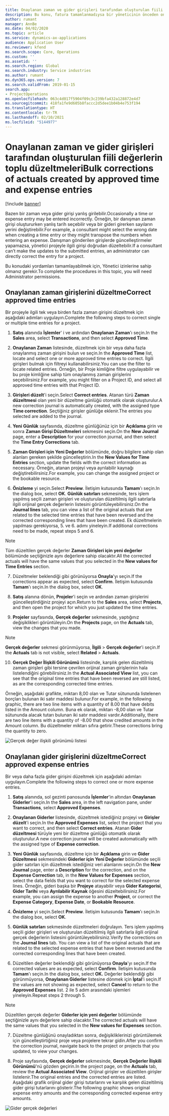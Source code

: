 ```yaml
---
title: Onaylanan zaman ve gider girişleri tarafından oluşturulan fiili değerlerin toplu düzeltmeleri
description: Bu konu, fatura tamamlanmadıysa bir yöneticinin önceden onaylanmış zaman veya gider girişlerinde nasıl tek veya toplu düzeltmeler yapabileceğini açıklar.
author: rumant
manager: AnnBe
ms.date: 04/02/2020
ms.topic: article
ms.service: dynamics-ax-applications
audience: Application User
ms.reviewer: kfend
ms.search.scope: Core, Operations
ms.custom: ''
ms.assetid: ''
ms.search.region: Global
ms.search.industry: Service industries
ms.author: rumant
ms.dyn365.ops.version: 7
ms.search.validFrom: 2019-01-15
search.app:
- ProjectOperations
ms.openlocfilehash: 063c4d017f5904f09c3c239bfa432a128872e4d7
ms.sourcegitcommit: 418fa1fe9d605b8faccc2d5dee1b04b4e753f194
ms.translationtype: HT
ms.contentlocale: tr-TR
ms.lasthandoff: 02/10/2021
ms.locfileid: "5144977"
---
```

# <a name="bulk-corrections-of-actuals-created-by-approved-time-and-expense-entries"></a><span data-ttu-id="bfe75-103">Onaylanan zaman ve gider girişleri tarafından oluşturulan fiili değerlerin toplu düzeltmeleri</span><span class="sxs-lookup"><span data-stu-id="bfe75-103">Bulk corrections of actuals created by approved time and expense entries</span></span>

[!include [banner](../includes/psa-now-project-operations.md)]

<span data-ttu-id="bfe75-104">Bazen bir zaman veya gider girişi yanlış girilebilir.</span><span class="sxs-lookup"><span data-stu-id="bfe75-104">Occasionally a time or expense entry may be entered incorrectly.</span></span> <span data-ttu-id="bfe75-105">Örneğin, bir danışman zaman girişi oluştururken yanlış tarih seçebilir veya bir gideri girerken sayıların yerini değiştirebilir.</span><span class="sxs-lookup"><span data-stu-id="bfe75-105">For example, a consultant might select the wrong date when creating a time entry or they might transpose the numbers when entering an expense.</span></span> <span data-ttu-id="bfe75-106">Danışman gönderilen girişlerde güncelleştirmeler yapamazsa, yönetici projeyle ilgili girişi doğrudan düzeltebilir.</span><span class="sxs-lookup"><span data-stu-id="bfe75-106">If a consultant can’t make the updates to the submitted entries, an administrator can directly correct the entry for a project.</span></span>

<span data-ttu-id="bfe75-107">Bu konudaki yordamları tamamlayabilmek için, Yönetici izinlerine sahip olmanız gerekir.</span><span class="sxs-lookup"><span data-stu-id="bfe75-107">To complete the procedures in this topic, you will need Administrator permissions.</span></span>

## <a name="correct-approved-time-entries"></a><span data-ttu-id="bfe75-108">Onaylanan zaman girişlerini düzeltme</span><span class="sxs-lookup"><span data-stu-id="bfe75-108">Correct approved time entries</span></span>     

<span data-ttu-id="bfe75-109">Bir projeyle ilgili tek veya birden fazla zaman girişini düzeltmek için aşağıdaki adımları uygulayın.</span><span class="sxs-lookup"><span data-stu-id="bfe75-109">Complete the following steps to correct single or multiple time entries for a project.</span></span>

1. <span data-ttu-id="bfe75-110">**Satış** alanında **İşlemler**' i ve ardından **Onaylanan Zaman**'ı seçin.</span><span class="sxs-lookup"><span data-stu-id="bfe75-110">In the **Sales** area, select **Transactions**, and then select **Approved Time**.</span></span> 

2. <span data-ttu-id="bfe75-111">**Onaylanan Zaman** listesinde, düzeltmek için bir veya daha fazla onaylanmış zaman girişini bulun ve seçin.</span><span class="sxs-lookup"><span data-stu-id="bfe75-111">In the **Approved Time** list, locate and select one or more approved time entries to correct.</span></span> <span data-ttu-id="bfe75-112">İlgili girişleri bulmak için filtreyi kullanabilirsiniz.</span><span class="sxs-lookup"><span data-stu-id="bfe75-112">You can use the filter to locate related entries.</span></span> <span data-ttu-id="bfe75-113">Örneğin, bir Proje kimliğine filtre uygulayabilir ve bu proje kimliğine sahip tüm onaylanmış zaman girişlerini seçebilirsiniz.</span><span class="sxs-lookup"><span data-stu-id="bfe75-113">For example, you might filter on a Project ID, and select all approved time entries with that Project ID.</span></span>

3. <span data-ttu-id="bfe75-114">**Girişleri düzelt**'i seçin.</span><span class="sxs-lookup"><span data-stu-id="bfe75-114">Select **Correct entries**.</span></span> <span data-ttu-id="bfe75-115">Atanan türü **Zaman düzeltmesi** olan yeni bir düzeltme günlüğü otomatik olarak oluşturulur.</span><span class="sxs-lookup"><span data-stu-id="bfe75-115">A new correction journal is automatically created, with the assigned type **Time correction**.</span></span> <span data-ttu-id="bfe75-116">Seçtiğiniz girişler günlüğe eklenir.</span><span class="sxs-lookup"><span data-stu-id="bfe75-116">The entries you selected are added to the journal.</span></span> 

4. <span data-ttu-id="bfe75-117">**Yeni Günlük** sayfasında, düzeltme günlüğünüz için bir **Açıklama** girin ve sonra **Zaman Girişi Düzeltmeleri** sekmesini seçin.</span><span class="sxs-lookup"><span data-stu-id="bfe75-117">On the **New Journal** page, enter a **Description** for your correction journal, and then select the **Time Entry Corrections** tab.</span></span>  
5. <span data-ttu-id="bfe75-118">**Zaman Girişleri için Yeni Değerler** bölümünde, doğru bilgilere sahip olan alanları gereken şekilde güncelleştirin.</span><span class="sxs-lookup"><span data-stu-id="bfe75-118">In the **New Values for Time Entries** section, update the fields with the correct information as necessary.</span></span> <span data-ttu-id="bfe75-119">Örneğin, atanan projeyi veya ayrılabilir kaynağı değiştirebilirsiniz.</span><span class="sxs-lookup"><span data-stu-id="bfe75-119">For example, you can change the assigned project or the bookable resource.</span></span>

6. <span data-ttu-id="bfe75-120">**Önizleme** yi seçin.</span><span class="sxs-lookup"><span data-stu-id="bfe75-120">Select **Preview**.</span></span> <span data-ttu-id="bfe75-121">İletişim kutusunda **Tamam**'ı seçin.</span><span class="sxs-lookup"><span data-stu-id="bfe75-121">In the dialog box, select **OK**.</span></span> <span data-ttu-id="bfe75-122">**Günlük satırları** sekmesinde, ters işlem yapılmış seçili zaman girişleri ve oluşturulan düzeltilmiş ilgili satırlarla ilgili orijinal gerçek değerlerin listesini görüntüleyebilirsiniz.</span><span class="sxs-lookup"><span data-stu-id="bfe75-122">On the **Journal lines** tab, you can view a list of the original actuals that are related to the selected time entries that have been reversed and the corrected corresponding lines that have been created.</span></span> <span data-ttu-id="bfe75-123">Ek düzeltmelerin yapılması gerekiyorsa, 5. ve 6. adımı yineleyin.</span><span class="sxs-lookup"><span data-stu-id="bfe75-123">If additional corrections need to be made, repeat steps 5 and 6.</span></span> 

> [!NOTE]
> <span data-ttu-id="bfe75-124">Tüm düzeltilen gerçek değerler **Zaman Girişleri için yeni değerler** bölümünde seçtiğinizle aynı değerlere sahip olacaktır.</span><span class="sxs-lookup"><span data-stu-id="bfe75-124">All the corrected actuals will have the same values that you selected in the **New values for Time Entries** section.</span></span>

7. <span data-ttu-id="bfe75-125">Düzeltmeler beklendiği gibi görünüyorsa **Onayla**'yı seçin.</span><span class="sxs-lookup"><span data-stu-id="bfe75-125">If the corrections appear as expected, select **Confirm**.</span></span> <span data-ttu-id="bfe75-126">İletişim kutusunda **Tamam**'ı seçin.</span><span class="sxs-lookup"><span data-stu-id="bfe75-126">In the dialog box, select **OK**.</span></span>

8. <span data-ttu-id="bfe75-127">**Satış** alanına dönün, **Projeler**'i seçin ve ardından zaman girişlerini güncelleştirdiğiniz projeyi açın.</span><span class="sxs-lookup"><span data-stu-id="bfe75-127">Return to the **Sales** area, select **Projects**, and then open the project for which you just updated the time entries.</span></span> 

9. <span data-ttu-id="bfe75-128">**Projeler** sayfasında, **Gerçek değerler** sekmesinde, yaptığınız değişiklikleri görüntüleyin.</span><span class="sxs-lookup"><span data-stu-id="bfe75-128">On the **Projects** page, on the **Actuals** tab, view the changes that you made.</span></span> 

> [!NOTE]
> <span data-ttu-id="bfe75-129">**Gerçek değerler** sekmesi görünmüyorsa, **İlgili** > **Gerçek değerler**'i seçin.</span><span class="sxs-lookup"><span data-stu-id="bfe75-129">If the **Actuals** tab is not visible, select **Related** > **Actuals**.</span></span>  

10. <span data-ttu-id="bfe75-130">**Gerçek Değer İlişkili Görünümü** listesinde, karşılık gelen düzeltilmiş zaman girişleri gibi tersine çevrilen orijinal zaman girişlerinin hala listelendiğini görebilirsiniz.</span><span class="sxs-lookup"><span data-stu-id="bfe75-130">In the **Actual Associated View** list, you can see that the original time entries that have been reversed are still listed, as are the corresponding corrected time entries.</span></span> 

<span data-ttu-id="bfe75-131">Örneğin, aşağıdaki grafikte, miktarı 8,00 olan ve Tutar sütununda listelenen borçları bulunan iki satır maddesi bulunur.</span><span class="sxs-lookup"><span data-stu-id="bfe75-131">For example, in the following graphic, there are two line items with a quantity of 8.00 that have debits listed in the Amount column.</span></span> <span data-ttu-id="bfe75-132">Buna ek olarak, miktarı -8,00 olan ve Tutar sütununda alacak tutarı bulunan iki satır maddesi vardır.</span><span class="sxs-lookup"><span data-stu-id="bfe75-132">Additionally, there are two line items with a quantity of -8.00 that show credited amounts in the Amount column.</span></span> <span data-ttu-id="bfe75-133">Bu düzeltmeler miktarı sıfıra getirir.</span><span class="sxs-lookup"><span data-stu-id="bfe75-133">These corrections bring the quantity to zero.</span></span>

![Gerçek değer ilişkili görünümü listesi](https://github.com/MicrosoftDocs/dynamics-365-customer-engagement-pr/blob/bulk-corrections-actuals-created-by-approved-time-expense-entries.md/time-actuals.png)
 
## <a name="correct-approved-expense-entries"></a><span data-ttu-id="bfe75-135">Onaylanan gider girişlerini düzeltme</span><span class="sxs-lookup"><span data-stu-id="bfe75-135">Correct approved expense entries</span></span>

<span data-ttu-id="bfe75-136">Bir veya daha fazla gider girişini düzeltmek için aşağıdaki adımları uygulayın.</span><span class="sxs-lookup"><span data-stu-id="bfe75-136">Complete the following steps to correct one or more expense entries.</span></span> 

1. <span data-ttu-id="bfe75-137">**Satış** alanında, sol gezinti panosunda **İşlemler**'in altından **Onaylanan Giderler**'i seçin.</span><span class="sxs-lookup"><span data-stu-id="bfe75-137">In the **Sales** area, in the left navigation pane, under **Transactions**, select **Approved Expenses**.</span></span>

2. <span data-ttu-id="bfe75-138">**Onaylanan Giderler** listesinde, düzeltmek istediğiniz projeyi ve **Girişler düzelt**'i seçin.</span><span class="sxs-lookup"><span data-stu-id="bfe75-138">In the **Approved Expenses** list, select the project that you want to correct, and then select **Correct entries**.</span></span> <span data-ttu-id="bfe75-139">Atanan **Gider düzeltmesi** türüyle yeni bir düzeltme günlüğü otomatik olarak oluşturulur.</span><span class="sxs-lookup"><span data-stu-id="bfe75-139">A new correction journal will be created automatically with the assigned type of **Expense correction**.</span></span> 

3. <span data-ttu-id="bfe75-140">**Yeni Günlük** sayfasında, düzeltme için bir **Açıklama** girin ve **Gider Düzeltmesi** sekmesindeki **Giderler için Yeni Değerler** bölümünde seçili gider satırları için düzeltmek istediğiniz veri alanlarını seçin.</span><span class="sxs-lookup"><span data-stu-id="bfe75-140">On the **New Journal** page, enter a **Description** for the correction, and on the **Expense Correction** tab, in the **New Values for Expenses** section, select the data fields that you want to correct for the selected expense lines.</span></span> <span data-ttu-id="bfe75-141">Örneğin, gideri başka bir **Projeye** atayabilir veya **Gider Kategorisi**, **Gider Tarihi** veya **Ayrılabilir Kaynak** öğesini düzeltebilirsiniz.</span><span class="sxs-lookup"><span data-stu-id="bfe75-141">For example, you can assign the expense to another **Project**, or correct the **Expense Category**, **Expense Date**, or **Bookable Resource**.</span></span>

4. <span data-ttu-id="bfe75-142">**Önizleme** yi seçin.</span><span class="sxs-lookup"><span data-stu-id="bfe75-142">Select **Preview**.</span></span> <span data-ttu-id="bfe75-143">İletişim kutusunda **Tamam**'ı seçin.</span><span class="sxs-lookup"><span data-stu-id="bfe75-143">In the dialog box, select **OK**.</span></span> 

5. <span data-ttu-id="bfe75-144">**Günlük satırları** sekmesinde düzeltmeleri doğrulayın. Ters işlem yapılmış seçili gider girişleri ve oluşturulan düzeltilmiş ilgili satırlarla ilgili orijinal gerçek değerlerin listesini görüntüleyebilirsiniz.</span><span class="sxs-lookup"><span data-stu-id="bfe75-144">Verify the corrections on the **Journal lines** tab. You can view a list of the original actuals that are related to the selected expense entries that have been reversed and the corrected corresponding lines that have been created.</span></span>

6. <span data-ttu-id="bfe75-145">Düzeltilen değerler beklendiği gibi görünüyorsa **Onayla**'yı seçin.</span><span class="sxs-lookup"><span data-stu-id="bfe75-145">If the corrected values are as expected, select **Confirm**.</span></span> <span data-ttu-id="bfe75-146">İletişim kutusunda **Tamam**'ı seçin.</span><span class="sxs-lookup"><span data-stu-id="bfe75-146">In the dialog box, select **OK.**</span></span> <span data-ttu-id="bfe75-147">Değerler beklendiği gibi görünmüyorsa, **Onaylanan Giderler** listesine dönmek için **İptal**'i seçin.</span><span class="sxs-lookup"><span data-stu-id="bfe75-147">If the values are not showing as expected, select **Cancel** to return to the **Approved Expenses** list.</span></span> <span data-ttu-id="bfe75-148">2 ile 5 adım arasındaki işlemleri yineleyin.</span><span class="sxs-lookup"><span data-stu-id="bfe75-148">Repeat steps 2 through 5.</span></span> 

> [!NOTE]
> <span data-ttu-id="bfe75-149">Düzeltilen gerçek değerler **Giderler için yeni değerler** bölümünde seçtiğinizle aynı değerlere sahip olacaktır.</span><span class="sxs-lookup"><span data-stu-id="bfe75-149">The corrected actuals will have the same values that you selected in the **New values for Expenses** section.</span></span>

7. <span data-ttu-id="bfe75-150">Düzeltme günlüğünü onayladıktan sonra, değişikliklerinizi görüntülemek için güncelleştirtiğiniz proje veya projelere tekrar gidin.</span><span class="sxs-lookup"><span data-stu-id="bfe75-150">After you confirm the correction journal, navigate back to the project or projects that you updated, to view your changes.</span></span>  

8. <span data-ttu-id="bfe75-151">Proje sayfasında, **Gerçek değerler** sekmesinde, **Gerçek Değerler İlişkili Görünümü**'nü gözden geçirin.</span><span class="sxs-lookup"><span data-stu-id="bfe75-151">In the project page, on the **Actuals** tab, review the **Actual Associated View**.</span></span> <span data-ttu-id="bfe75-152">Orijinal girişler ve düzeltilen girişler listelenir.</span><span class="sxs-lookup"><span data-stu-id="bfe75-152">The original entries and the corrected entries are listed.</span></span> <span data-ttu-id="bfe75-153">Aşağıdaki grafik orijinal gider girişi tutarlarını ve karşılık gelen düzeltilmiş gider girişi tutarlarını gösterir.</span><span class="sxs-lookup"><span data-stu-id="bfe75-153">The following graphic shows original expense entry amounts and the corresponding corrected expense entry amounts.</span></span> 

![Gider gerçek değerleri](https://user-images.githubusercontent.com/60806505/77122219-4cd52900-69fa-11ea-8349-ccd2ffebf640.png)

